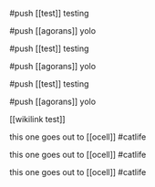 #push [[test]] testing

#push [[agorans]] yolo

#push [[test]] testing

#push [[agorans]] yolo

#push [[test]] testing

#push [[agorans]] yolo

[[wikilink test]]

this one goes out to [[ocell]] #catlife

this one goes out to [[ocell]] #catlife

this one goes out to [[ocell]] #catlife